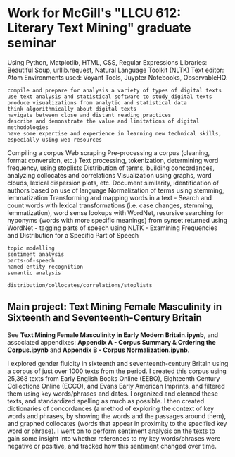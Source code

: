# Work for McGill's "LLCU 612: Literary Text Mining" graduate seminar
Using Python, Matplotlib, HTML, CSS, Regular Expressions
Libraries: Beautiful Soup, urllib.request, Natural Language Toolkit (NLTK) 
Text editor: Atom
Environments used: Voyant Tools, Juypter Notebooks, ObservableHQ.

    compile and prepare for analysis a variety of types of digital texts
    use text analysis and statistical software to study digital texts
    produce visualizations from analytic and statistical data
    think algorithmically about digital texts
    navigate between close and distant reading practices
    describe and demonstrate the value and limitations of digital methodologies
    have some expertise and experience in learning new technical skills, especially using web resources

Compiling a corpus
Web scraping
Pre-processing a corpus (cleaning, format conversion, etc.) 
    Text processing, tokenization, determining word frequency, using stoplists
    Distribution of terms, building concordances, analyzing collocates and correlations
    Visualization using graphs, word clouds, lexical dispersion plots, etc.
    Document similarity, identification of authors based on use of language
    Normalization of terms using stemming, lemmatization 
    Transforming and mapping words in a text -  Search and count words with lexical transformations (i.e. case changes, stemming, lemmatization), word sense lookups with WordNet, resursive searching for hyponyms (words with more specific meanings) from synset returned using WordNet - tagging parts of speech using NLTK - 
Examining Frequencies and Distribution for a Specific Part of Speech


  
    
    topic modelling
    sentiment analysis
    parts-of-speech
    named entity recognition
    semantic analysis
    
    distribution/collocates/correlations/stoplists

## Main project: Text Mining Female Masculinity in Sixteenth and Seventeenth-Century Britain
See **Text Mining Female Masculinity in Early Modern Britain.ipynb**, and associated appendixes: **Appendix A - Corpus Summary & Ordering the Corpus.ipynb** and **Appendix B - Corpus Normalization.ipynb**. 

I explored gender fluidity in sixteenth and seventeenth-century Britain using a corpus of just over 1000 texts from the period. I created this corpus using 25,368 texts from Early English Books Online (EEBO), Eighteenth Century Collections Online (ECCO), and Evans Early American Imprints, and filtered them using key words/phrases and dates. I organized and cleaned these texts, and standardized spelling as much as possible. I then created dictionaries of concordances (a method of exploring the context of key words and phrases, by showing the words and the passages around them), and graphed collocates (words that appear in proximity to the specified key word or phrase). I went on to perform sentiment analysis on the texts to gain some insight into whether references to my key words/phrases were negative or positive, and tracked how this sentiment changed over time.
